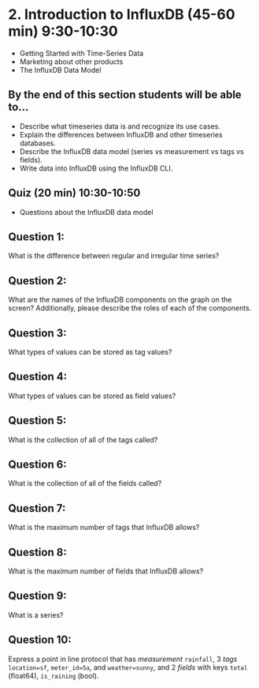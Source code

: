 # 2. Introduction to InfluxDB (45-60 min) 9:30-10:30

* Getting Started with Time-Series Data
* Marketing about other products
* The InfluxDB Data Model

## By the end of this section students will be able to...

* Describe what timeseries data is and recognize its use cases.
* Explain the differences between InfluxDB and other timeseries databases.
* Describe the InfluxDB data model (series vs measurement vs tags vs fields).
* Write data into InfluxDB using the InfluxDB CLI.

## Quiz (20 min) 10:30-10:50
* Questions about the InfluxDB data model

## Question 1: 
What is the difference between regular and irregular time series?

## Question 2: 
What are the names of the InfluxDB components on the graph on the screen? Additionally, please describe the roles of each of the components.

## Question 3: 
What types of values can be stored as tag values?

## Question 4: 
What types of values can be stored as field values?

## Question 5: 
What is the collection of all of the tags called?

## Question 6: 
What is the collection of all of the fields called?

## Question 7: 
What is the maximum number of tags that InfluxDB allows?

## Question 8: 
What is the maximum number of fields that InfluxDB allows?

## Question 9: 
What is a series?

## Question 10:
Express a point in line protocol that has *measurement* `rainfall`, 3 *tags* `location=sf`, `meter_id=5a`, and `weather=sunny`, and 2 *fields* with keys `total` (float64), `is_raining` (bool).

